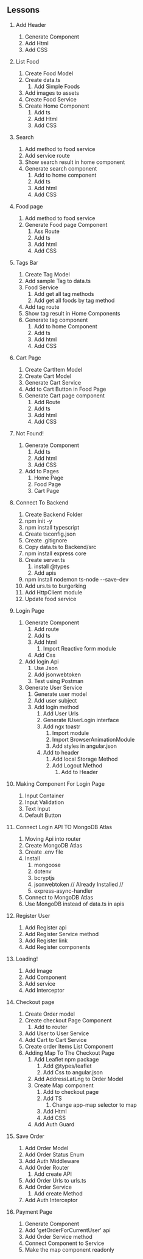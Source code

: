 ## Lessons
1. Add Header
   1.  Generate Component
   2.  Add Html
   3.  Add CSS

2. List Food
   1.  Create Food Model
   2.  Create data.ts
       1. Add Simple Foods
   3.  Add images to assets
   4.  Create Food Service
   5.  Create Home Component
       1. Add ts
       2. Add Html
       3. Add CSS

3. Search
   1.  Add method to food service
   2.  Add service route
   3.  Show search result in home component
   4.  Generate search component
       1. Add to home component 
       2. Add ts
       3. Add html
       4. Add CSS 

4. Food page
   1.  Add method to food service
   2.  Generate Food page Component
       1. Ass Route
       2. Add ts
       3. Add html
       4. Add CSS

5. Tags Bar
   1.  Create Tag Model
   2.  Add sample Tag to data.ts
   3.  Food Service
       1. Add get all tag methods
       2. Add get all foods by tag method
   4.  Add tag route
   5.  Show tag result in Home Components
   6.  Generate tag component
       1. Add to home Component
       2. Add ts
       3. Add html
       4. Add CSS

6. Cart Page
   1.  Create CartItem Model
   2.  Create Cart Model
   3.  Generate Cart Service
   4.  Add to Cart Button in Food Page
   5.  Generate Cart page component
       1. Add Route
       2. Add ts
       3. Add html
       4. Add CSS
       
7. Not Found!
   1.  Generate Component
       1. Add ts
       2. Add html
       3. Add CSS
   2.  Add to Pages
       1. Home Page
       2. Food Page
       3. Cart Page

8. Connect To Backend
   1.  Create Backend Folder
   2.  npm init -y
   3.  npm install typescript
   4.  Create tsconfig.json
   5.  Create .gitignore
   6.  Copy data.ts to Backend/src
   7.  npm install express core
   8.  Create server.ts
       1. install @types
       2. Add apis
   9.  npm install nodemon ts-node --save-dev
   10. Add urs.ts to burgerking
   11. Add HttpClient module
   12. Update food service

9. Login Page
   1.  Generate Component
       1. Add route
       2. Add ts
       3. Add html
          1. Import Reactive form module
       4. Add Css
   2.  Add login Api
       1. Use Json
       2. Add jsonwebtoken
       3. Test using Postman
   3.  Generate User Service
       1. Generate user model
       2. Add user subject
       3. Add login method
          1. Add User Urls
          2. Generate IUserLogin interface
          3. Add ngx toastr
             1. Import module
             2. Import BrowserAnimationModule
             3. Add styles in angular.json
          4. Add to header
             1. Add local Storage Method
             2. Add Logout Method
                1. Add to Header

10. Making Component For Login Page
    1.  Input Container
    2.  Input Validation
    3.  Text Input
    4.  Default Button

11. Connect Login API TO MongoDB Atlas
    1.  Moving Api into router
    2.  Create MongoDB Atlas
    3.  Create .env file
    4.  Install
        1. mongoose
        2. dotenv
        3. bcryptjs
        4. jsonwebtoken // Already Installed //
        5. express-async-handler
    5.  Connect to MongoDB Atlas
    6.  Use MongoDB instead of data.ts in apis

12. Register User
    1.  Add Register api
    2.  Add Register Service method
    3.  Add Register link
    4.  Add Register components

13. Loading!
    1.  Add Image
    2.  Add Component
    3.  Add service
    4.  Add Interceptor

14. Checkout page
    1.  Create Order model
    2.  Create checkout Page Component
        1. Add to router
    3.  Add User to User Service
    4.  Add Cart to Cart Service
    5.  Create order Items List Component
    6.  Adding Map To The Checkout Page
        1.  Add Leaflet npm package
            1.  Add @types/leaflet
            2.  Add Css to angular.json
        2.  Add AddressLatLng to Order Model
        3.  Create Map component
            1.  Add to checkout page
            2.  Add TS
                1.  Change app-map selector to map
            3.  Add Html
            4.  Add CSS
        4.  Add Auth Guard

15.  Save Order
        1. Add Order Model
        2. Add Order Status Enum
        3. Add Auth Middleware
        4. Add Order Router
           1. Add create API
        5. Add Order Urls to urls.ts
        7. Add Order Service
           1. Add create Method
        8. Add Auth Interceptor

16. Payment Page
    1. Generate Component
    2. Add 'getOrderForCurrentUser' api 
    3. Add Order Service method
    4. Connect Component to Service
    5. Make the map component readonly